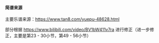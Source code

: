 #### 简谱来源

主要乐谱来源：<https://www.tan8.com/yuepu-48628.html>

部分根据 <https://www.bilibili.com/video/BV1bW411v7ra> 进行修正（进一步修正，主要是第23 - 30小节，第49 - 56小节）